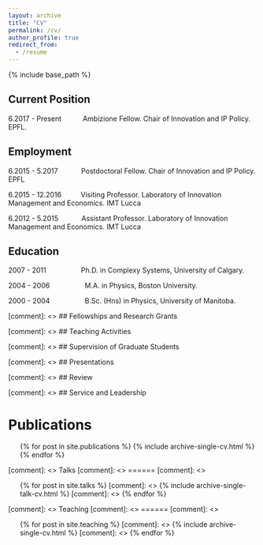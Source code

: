 ```yaml
---
layout: archive
title: "CV"
permalink: /cv/
author_profile: true
redirect_from:
  - /resume
---
```


{% include base_path %}

## Current Position

6.2017 - Present &nbsp;&nbsp;&nbsp;&nbsp;&nbsp;&nbsp;&nbsp;&nbsp;&nbsp; Ambizione Fellow. Chair of Innovation and IP Policy. EPFL.

## Employment

6.2015 - 5.2017 &nbsp;&nbsp;&nbsp;&nbsp;&nbsp;&nbsp;&nbsp;&nbsp;&nbsp;&nbsp; Postdoctoral Fellow. Chair of Innovation and IP Policy. EPFL

6.2015 - 12.2016 &nbsp;&nbsp;&nbsp;&nbsp;&nbsp;&nbsp;&nbsp;&nbsp; Visiting Professor. Laboratory of Innovation Management and Economics. IMT Lucca

6.2012 - 5.2015 &nbsp;&nbsp;&nbsp;&nbsp;&nbsp;&nbsp;&nbsp;&nbsp;&nbsp;&nbsp; Assistant Professor. Laboratory of Innovation Management and Economics. IMT Lucca

## Education

2007 - 2011 &nbsp;&nbsp;&nbsp;&nbsp;&nbsp;&nbsp;&nbsp;&nbsp;&nbsp; &nbsp;&nbsp;&nbsp;&nbsp;&nbsp;&nbsp; Ph.D. in Complexy Systems, University of Calgary.

2004 - 2006 &nbsp;&nbsp;&nbsp;&nbsp;&nbsp;&nbsp;&nbsp;&nbsp;&nbsp; &nbsp;&nbsp;&nbsp;&nbsp;&nbsp;&nbsp; M.A. in Physics, Boston University.

2000 - 2004  &nbsp;&nbsp;&nbsp;&nbsp;&nbsp;&nbsp;&nbsp;&nbsp;&nbsp; &nbsp;&nbsp;&nbsp;&nbsp;&nbsp;&nbsp; B.Sc. (Hns) in Physics, University of Manitoba.

[comment]: <> ## Fellowships and Research Grants

[comment]: <> ## Teaching Activities

[comment]: <> ## Supervision of Graduate Students

[comment]: <> ## Presentations

[comment]: <> ## Review

[comment]: <> ## Service and Leadership



Publications
======
  <ul>{% for post in site.publications %}
    {% include archive-single-cv.html %}
  {% endfor %}</ul>
  
[comment]: <> Talks
[comment]: <> ======
[comment]: <>   <ul>{% for post in site.talks %}
[comment]: <>     {% include archive-single-talk-cv.html %}
[comment]: <>   {% endfor %}</ul>
  
[comment]: <> Teaching
[comment]: <> ======
[comment]: <>   <ul>{% for post in site.teaching %}
[comment]: <>     {% include archive-single-cv.html %}
[comment]: <>   {% endfor %}</ul>
